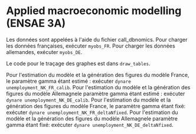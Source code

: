 # Applied macroeconomic modelling (ENSAE 3A)

Les données sont appelées à l'aide du fichier call_dbnomics. 
Pour charger les données françaises, exécuter `myobs_FR`. 
Pour charger les données allemandes, exécuter `myobs_DE`.

Le code pour le traçage des graphes est dans `draw_tables`.

Pour l'estimation du modèle et la génération des figures du modèle France, le paramètre gamma étant estimé : exécuter `dynare unemployment_NK_FR_calib`. 
Pour l'estimation du modèle et la génération des figures du modèle Allemagnele paramètre gamma étant estimé : exécuter `dynare unemployment_NK_DE_calib`.
Pour l'estimation du modèle et la génération des figures du modèle France, le paramètre gamma étant fixé: exécuter `dynare unemployment_NK_FR_deltaNfixed`. 
Pour l'estimation du modèle et la génération des figures du modèle Allemagnele paramètre gamma étant fixé: exécuter `dynare unemployment_NK_DE_deltaNfixed`.  
